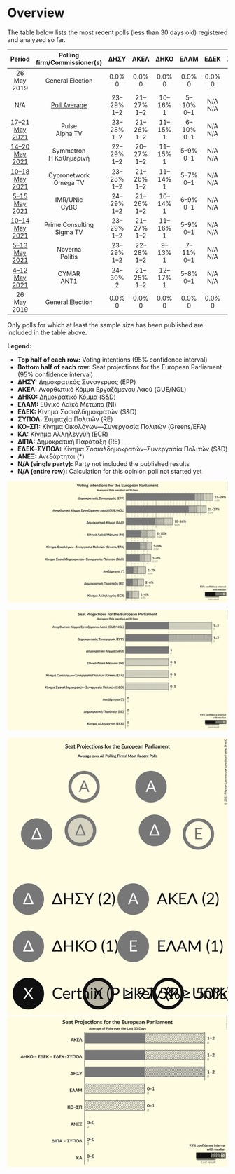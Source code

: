# Overview

The table below lists the most recent polls (less than 30 days old) registered and analyzed so far.

| Period     | Polling firm/Commissioner(s) | ΔΗΣΥ | ΑΚΕΛ | ΔΗΚΟ | ΕΛΑΜ | ΕΔΕΚ | ΣΥΠΟΛ | ΚΟ–ΣΠ | ΚΑ | ΔΙΠΑ | ΕΔΕΚ–ΣΥΠΟΛ | ΑΝΕΞ |
|:----------:|:----------------------------:|:--:|:--:|:--:|:--:|:--:|:--:|:--:|:--:|:--:|:--:|:--:|
| 26 May 2019 | General Election | 0.0% <br> 0 | 0.0% <br> 0 | 0.0% <br> 0 | 0.0% <br> 0 | 0.0% <br> 0 | 0.0% <br> 0 | 0.0% <br> 0 | 0.0% <br> 0 | 0.0% <br> 0 | 0.0% <br> 0 | 0.0% <br> 0 |
| N/A | [Poll Average](average.html) | 23–29% <br> 1–2 | 21–27% <br> 1–2 | 10–16% <br> 1 | 5–10% <br> 0–1 | N/A <br> N/A | N/A <br> N/A | 5–9% <br> 0–1 | 1–4% <br> 0 | 2–6% <br> 0 | 5–8% <br> 0–1 | 2–7% <br> 0 |
| [17–21 May 2021](2021-05-21-Pulse.html) | Pulse <br> Alpha TV | 23–28% <br> 1–2 | 21–26% <br> 1–2 | 11–15% <br> 1 | 6–10% <br> 0–1 | N/A <br> N/A | N/A <br> N/A | 6–9% <br> 0–1 | 2–4% <br> 0 | 3–5% <br> 0 | 5–8% <br> 0–1 | 3–5% <br> 0 |
| [14–20 May 2021](2021-05-20-Symmetron.html) | Symmetron <br> Η Καθημερινή | 22–29% <br> 1–2 | 20–27% <br> 1–2 | 11–15% <br> 1 | 5–9% <br> 0–1 | N/A <br> N/A | N/A <br> N/A | 5–8% <br> 0–1 | 1–4% <br> 0 | 4–7% <br> 0 | 4–8% <br> 0–1 | 2–5% <br> 0 |
| [10–18 May 2021](2021-05-18-Cypronetwork.html) | Cypronetwork <br> Omega TV | 23–28% <br> 1–2 | 21–26% <br> 1–2 | 11–14% <br> 1 | 5–7% <br> 0–1 | N/A <br> N/A | N/A <br> N/A | 6–8% <br> 0–1 | 3–5% <br> 0 | 3–5% <br> 0 | 6–9% <br> 0–1 | 5–7% <br> 0–1 |
| [5–15 May 2021](2021-05-15-IMRUNic.html) | IMR/UNic <br> CyBC | 24–29% <br> 1–2 | 21–26% <br> 1–2 | 10–14% <br> 1 | 6–9% <br> 0–1 | N/A <br> N/A | N/A <br> N/A | 6–9% <br> 0–1 | 1–3% <br> 0 | 3–5% <br> 0 | 6–9% <br> 0–1 | 2–4% <br> 0 |
| [10–14 May 2021](2021-05-14-PrimeConsulting.html) | Prime Consulting <br> Sigma TV | 23–29% <br> 1–2 | 21–27% <br> 1–2 | 11–16% <br> 1 | 5–9% <br> 0–1 | N/A <br> N/A | N/A <br> N/A | 4–7% <br> 0–1 | 1–3% <br> 0 | 3–5% <br> 0 | 4–8% <br> 0–1 | 3–5% <br> 0 |
| [5–13 May 2021](2021-05-13-Noverna.html) | Noverna <br> Politis | 23–29% <br> 1–2 | 22–28% <br> 1–2 | 9–13% <br> 1 | 7–11% <br> 0–1 | N/A <br> N/A | N/A <br> N/A | 5–9% <br> 0–1 | 1–2% <br> 0 | 3–6% <br> 0 | 4–8% <br> 0–1 | 3–6% <br> 0 |
| [4–12 May 2021](2021-05-12-CYMAR.html) | CYMAR <br> ANT1 | 24–30% <br> 2 | 21–25% <br> 1–2 | 12–17% <br> 1 | 5–8% <br> 0–1 | N/A <br> N/A | N/A <br> N/A | 6–9% <br> 0–1 | 1–3% <br> 0 | 2–4% <br> 0 | 5–8% <br> 0–1 | 3–5% <br> 0 |
| 26 May 2019 | General Election | 0.0% <br> 0 | 0.0% <br> 0 | 0.0% <br> 0 | 0.0% <br> 0 | 0.0% <br> 0 | 0.0% <br> 0 | 0.0% <br> 0 | 0.0% <br> 0 | 0.0% <br> 0 | 0.0% <br> 0 | 0.0% <br> 0 |

Only polls for which at least the sample size has been published are included in the table above.

**Legend:**
+ **Top half of each row:** Voting intentions (95% confidence interval)
+ **Bottom half of each row:** Seat projections for the European Parliament (95% confidence interval)
+ **ΔΗΣΥ:** Δημοκρατικός Συναγερμός (EPP)
+ **ΑΚΕΛ:** Ανορθωτικό Κόμμα Εργαζόμενου Λαού (GUE/NGL)
+ **ΔΗΚΟ:** Δημοκρατικό Κόμμα (S&D)
+ **ΕΛΑΜ:** Εθνικό Λαϊκό Μέτωπο (NI)
+ **ΕΔΕΚ:** Κίνημα Σοσιαλδημοκρατών (S&D)
+ **ΣΥΠΟΛ:** Συμμαχία Πολιτών (RE)
+ **ΚΟ–ΣΠ:** Κίνημα Οικολόγων—Συνεργασία Πολιτών (Greens/EFA)
+ **ΚΑ:** Κίνημα Αλληλεγγύη (ECR)
+ **ΔΙΠΑ:** Δημοκρατική Παράταξη (RE)
+ **ΕΔΕΚ–ΣΥΠΟΛ:** Κίνημα Σοσιαλδημοκρατών–Συνεργασία Πολιτών (S&D)
+ **ΑΝΕΞ:** Ανεξάρτητοι (*)
+ **N/A (single party):** Party not included the published results
+ **N/A (entire row):** Calculation for this opinion poll not started yet


![Graph with voting intentions not yet produced](average.png "Voting Intentions")

![Graph with seats not yet produced](average-seats.png "Seats")

![Graph with seating plan not yet produced](average-seating-plan.png "Seating Plan")
![Graph with coalitions seats not yet produced](average-coalitions-seats.png "Coalitions Seats")
